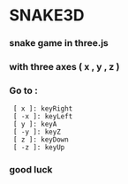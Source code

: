 # SNAKE3D

### snake game in three.js
### with three axes ( x , y , z )

### Go to :

```
 [ x ]: keyRight
 [ -x ]: keyLeft
 [ y ]: keyA
 [ -y ]: keyZ
 [ z ]: keyDown
 [ -z ]: keyUp
```
### good luck